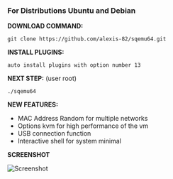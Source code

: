 
### For Distributions Ubuntu and Debian

**DOWNLOAD COMMAND:** 

```
git clone https://github.com/alexis-82/sqemu64.git
```

**INSTALL PLUGINS:**

```
auto install plugins with option number 13
```

**NEXT STEP:** 
(user root)

```
./sqemu64
```

**NEW FEATURES:**
- MAC Address Random for multiple networks
- Options kvm for high performance of the vm
- USB connection function
- Interactive shell for system minimal

**SCREENSHOT**

![Screenshot](https://i.postimg.cc/rpdyR328/Istantanea-2022-01-30-22-10-35.png)


